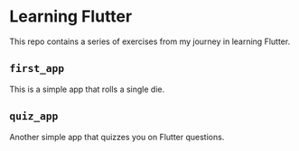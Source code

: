 # Learning Flutter

This repo contains a series of exercises from my journey in learning Flutter.

## `first_app`

This is a simple app that rolls a single die.

## `quiz_app`

Another simple app that quizzes you on Flutter questions.
